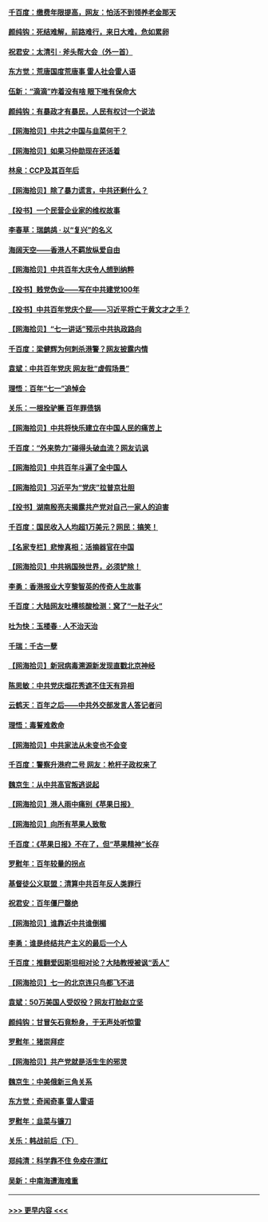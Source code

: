 #### [千百度：缴费年限提高，网友：怕活不到领养老金那天](../pages/nsc993/n13078088.md?t=07091751) 
#### [颜纯钩：死结难解，前路难行，来日大难，危如累卵](../pages/nsc993/n13077179.md?t=07091751) 
#### [祝君安：太清引 · 斧头帮大会（外一首）](../pages/nsc993/n13077162.md?t=07091751) 
#### [东方觉：荒唐国度荒唐事 雷人社会雷人语](../pages/nsc993/n13075917.md?t=07091751) 
#### [伍新：“滴滴”咋着没有啥 眼下唯有保命大](../pages/nsc993/n13075894.md?t=07091751) 
#### [颜纯钩：有暴政才有暴民，人民有权讨一个说法](../pages/nsc993/n13075734.md?t=07091751) 
#### [【网海拾贝】中共之中国与韭菜何干？](../pages/nsc993/n13075428.md?t=07091751) 
#### [【网海拾贝】如果习仲勋现在还活着](../pages/nsc993/n13073410.md?t=07091751) 
#### [林泉：CCP及其百年后](../pages/nsc993/n13073226.md?t=07091751) 
#### [【网海拾贝】除了暴力谎言，中共还剩什么？](../pages/nsc993/n13071082.md?t=07091751) 
#### [【投书】一个民营企业家的维权故事](../pages/nsc993/n13070932.md?t=07091751) 
#### [李春草：瑞鹧鸪 · 以“复兴”的名义](../pages/nsc993/n13069984.md?t=07091751) 
#### [海阔天空——香港人不羁放纵爱自由](../pages/nsc993/n13069407.md?t=07091751) 
#### [【网海拾贝】中共百年大庆令人想到纳粹](../pages/nsc993/n13068483.md?t=07091751) 
#### [【投书】贱党伪业——写在中共建党100年](../pages/nsc993/n13067843.md?t=07091751) 
#### [【投书】中共百年党庆个屁——习近平将亡于黄文才之手？](../pages/nsc993/n13067425.md?t=07091751) 
#### [【网海拾贝】“七一讲话”预示中共执政路向](../pages/nsc993/n13066434.md?t=07091751) 
#### [千百度：梁健辉为何刺杀港警？网友披露内情](../pages/nsc993/n13066979.md?t=07091751) 
#### [袁斌：中共百年党庆 网友批“虚假场景”](../pages/nsc993/n13066385.md?t=07091751) 
#### [理悟：百年“七一”追悼会](../pages/nsc993/n13066106.md?t=07091751) 
#### [关乐：一根拴驴橛 百年罪债锅](../pages/nsc993/n13066089.md?t=07091751) 
#### [【网海拾贝】中共将快乐建立在中国人民的痛苦上](../pages/nsc993/n13064939.md?t=07091751) 
#### [千百度：“外来势力”碰得头破血流？网友讥讽](../pages/nsc993/n13064878.md?t=07091751) 
#### [【网海拾贝】中共百年斗遍了全中国人](../pages/nsc993/n13060020.md?t=07091751) 
#### [【网海拾贝】习近平为“党庆”拉普京壮胆](../pages/nsc993/n13057781.md?t=07091751) 
#### [【投书】湖南殷亮夫揭露共产党对自己一家人的迫害](../pages/nsc993/n13057744.md?t=07091751) 
#### [千百度：国民收入人均超1万美元？网民：搞笑！](../pages/nsc993/n13057692.md?t=07091751) 
#### [【名家专栏】悲惨真相：活摘器官在中国](../pages/nsc993/n13056611.md?t=07091751) 
#### [【网海拾贝】中共祸国殃世界，必须铲除！](../pages/nsc993/n13056011.md?t=07091751) 
#### [李勇：香港报业大亨黎智英的传奇人生故事](../pages/nsc993/n13055258.md?t=07091751) 
#### [千百度：大陆网友吐槽核酸检测：窝了“一肚子火”](../pages/nsc993/n13055194.md?t=07091751) 
#### [吐为快：玉楼春 · 人不治天治](../pages/nsc993/n13054028.md?t=07091751) 
#### [千瑞：千古一孽](../pages/nsc993/n13054016.md?t=07091751) 
#### [【网海拾贝】新冠病毒溯源新发现直戳北京神经](../pages/nsc993/n13052425.md?t=07091751) 
#### [陈思敏：中共党庆烟花秀遮不住天有异相](../pages/nsc993/n13052020.md?t=07091751) 
#### [云鹤天：百年之后——中共外交部发言人答记者问](../pages/nsc993/n13051604.md?t=07091751) 
#### [理悟：毒誓难救命](../pages/nsc993/n13051601.md?t=07091751) 
#### [【网海拾贝】中共家法从未变也不会变](../pages/nsc993/n13050366.md?t=07091751) 
#### [千百度：警察升港府二号 网友：枪杆子政权来了](../pages/nsc993/n13050261.md?t=07091751) 
#### [魏京生：从中共高官叛逃说起](../pages/nsc993/n13048997.md?t=07091751) 
#### [【网海拾贝】港人雨中痛别《苹果日报》](../pages/nsc993/n13048941.md?t=07091751) 
#### [【网海拾贝】向所有苹果人致敬](../pages/nsc993/n13046795.md?t=07091751) 
#### [千百度：《苹果日报》不在了，但“苹果精神”长存](../pages/nsc993/n13046703.md?t=07091751) 
#### [罗慰年：百年较量的拐点](../pages/nsc993/n13046542.md?t=07091751) 
#### [基督徒公义联盟：清算中共百年反人类罪行](../pages/nsc993/n13046499.md?t=07091751) 
#### [祝君安：百年僵尸罄绝](../pages/nsc993/n13045595.md?t=07091751) 
#### [【网海拾贝】谁靠近中共谁倒楣](../pages/nsc993/n13044667.md?t=07091751) 
#### [李勇：谁是终结共产主义的最后一个人](../pages/nsc993/n13044397.md?t=07091751) 
#### [千百度：推翻爱因斯坦相对论？大陆教授被讽“丢人”](../pages/nsc993/n13043908.md?t=07091751) 
#### [【网海拾贝】七一的北京连只鸟都飞不进](../pages/nsc993/n13041377.md?t=07091751) 
#### [袁斌：50万美国人受奴役？网友打脸赵立坚](../pages/nsc993/n13041330.md?t=07091751) 
#### [颜纯钩：甘冒矢石竟粉身，于无声处听惊雷](../pages/nsc993/n13041140.md?t=07091751) 
#### [罗慰年：猪崇拜症](../pages/nsc993/n13041071.md?t=07091751) 
#### [【网海拾贝】共产党就是活生生的邪灵](../pages/nsc993/n13036627.md?t=07091751) 
#### [魏京生：中美俄新三角关系](../pages/nsc993/n13035986.md?t=07091751) 
#### [东方觉：奇闻奇事 雷人雷语](../pages/nsc993/n13035878.md?t=07091751) 
#### [罗慰年：韭菜与镰刀](../pages/nsc993/n13034374.md?t=07091751) 
#### [关乐：韩战前后（下）](../pages/nsc993/n13034113.md?t=07091751) 
#### [郑纯清：科学靠不住 免疫在漂红](../pages/nsc993/n13034093.md?t=07091751) 
#### [吴新：中南海遭海难重](../pages/nsc993/n13034084.md?t=07091751) 

----
#### [ >>> 更早内容 <<< ](../indexes/nsc993-earlier.md)
